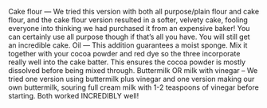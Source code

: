 Cake flour — We tried this version with both all purpose/plain flour and cake flour, and the cake flour version resulted in a softer, velvety cake, fooling everyone into thinking we had purchased it from an expensive baker!
You can certainly use all purpose though if that’s all you have.
You will still get an incredible cake.
Oil — This addition guarantees a moist sponge. Mix it together with your cocoa powder and red dye so the three incorporate really well into the cake batter.
This ensures the cocoa powder is mostly dissolved before being mixed through.
Buttermilk OR milk with vinegar – We tried one version using buttermilk plus vinegar and one version making our own buttermilk, souring full cream milk with 1-2 teaspoons of vinegar before starting. Both worked INCREDIBLY well!
